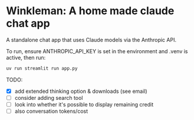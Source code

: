 # Winkleman: A home made claude chat app

A standalone chat app that uses Claude models via the Anthropic API.

To run, ensure ANTHROPIC_API_KEY is set in the environment and .venv is
active, then run:

```bash
uv run streamlit run app.py
```

TODO:

- [x] add extended thinking option & downloads (see email)
- [ ] consider adding search tool
- [ ] look into whether it's possible to display remaining credit
- [ ] also conversation tokens/cost
